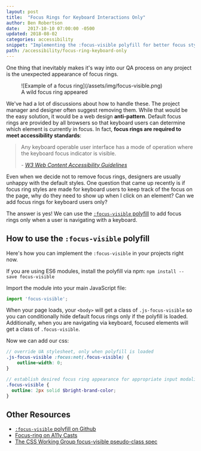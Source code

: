 ```yaml
---
layout: post
title:  "Focus Rings for Keyboard Interactions Only"
author: Ben Robertson
date:   2017-10-10 07:00:00 -0500
updated: 2018-08-02
categories: accessibility
snippet: "Implementing the :focus-visible polyfill for better focus styles."
path: /accessibility/focus-ring-keyboard-only
---
```

One thing that inevitably makes it's way into our QA process on any project is the unexpected appearance of focus rings.

<figure>
![Example of a focus ring](/assets/img/focus-visible.png)
<figcaption>
A wild focus ring appeared
</figcaption>
</figure>

We've had a lot of discussions about how to handle these. The project manager and designer often suggest removing them. While that would be the easy solution, it would be a web design **anti-pattern**. Default focus rings are provided by all browsers so that keyboard users can determine which element is currently in focus. In fact, **focus rings are required to meet accessibility standards**:

> Any keyboard operable user interface has a mode of operation where the keyboard focus indicator is visible.
>
> <cite>- [W3 Web Content Accessibility Guidelines](https://www.w3.org/TR/WCAG21/#focus-visible)</cite>

Even when we decide not to remove focus rings, designers are usually unhappy with the default styles. One question that came up recently is if focus ring styles are made for keyboard users to keep track of the focus on the page, why do they need to show up when I click on an element? Can we add focus rings for keyboard users only?

The answer is yes! We can use the [`:focus-visible` polyfill](https://github.com/WICG/focus-visible) to add focus rings only when a user is navigating with a keyboard.

## How to use the `:focus-visible` polyfill
Here's how you can implement the `:focus-visible` in your projects right now.

If you are using ES6 modules, install the polyfill via npm:
`npm install --save focus-visible`

Import the module into your main JavaScript file:
```js
import 'focus-visible';
```

When your page loads, your `<body>` will get a class of `.js-focus-visible` so you can conditionally hide default focus rings only if the polyfill is loaded. Additionally, when you are navigating via keyboard, focused elements will get a class of `.focus-visible`.

Now we can add our css:

```scss
// override UA stylesheet, only when polyfill is loaded
.js-focus-visible :focus:not(.focus-visible) {
    outline-width: 0;
}

// establish desired focus ring appearance for appropriate input modalities
.focus-visible {
  outline: 2px solid $bright-brand-color;
}
```

## Other Resources
 - [`:focus-visible` polyfill on Github](https://github.com/WICG/focus-visible)
 - [Focus-ring on A11y Casts](https://www.youtube.com/watch?v=ilj2P5-5CjI&feature=youtu.be)
 - [The CSS Working Group focus-visible pseudo-class spec](https://drafts.csswg.org/selectors-4/#the-focus-visible-pseudo)

